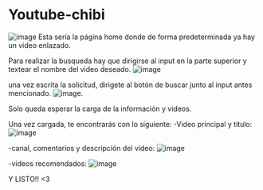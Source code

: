 # Youtube-chibi

![image](https://github.com/Jean0405/Youtube-1/assets/95113917/dc696320-2c14-4753-b47a-d950c46ed086)
Esta sería la página home donde de forma predeterminada ya hay un video enlazado.

Para realizar la busqueda hay que dirigirse al input en la parte superior y textear el nombre del video deseado.
![image](https://github.com/Jean0405/Youtube-1/assets/95113917/e31a0ead-135c-4fbb-a596-6dde2270ed28)

una vez escrita la solicitud, dirigete al botón de buscar junto al input antes mencionado.
![image](https://github.com/Jean0405/Youtube-1/assets/95113917/89255a00-6068-4c5d-89af-29bfd2d1fb5c).

Solo queda esperar la carga de la información y videos.

Una vez cargada, te encontrarás con lo siguiente:
-Video principal y titulo:
![image](https://github.com/Jean0405/Youtube-1/assets/95113917/af4baedb-718b-419a-a3ea-e3217b96b85a)

-canal, comentarios y descripción del video:
![image](https://github.com/Jean0405/Youtube-1/assets/95113917/0f2e4f8a-d652-4f65-a204-c894c1d04460)

-videos recomendados: 
![image](https://github.com/Jean0405/Youtube-1/assets/95113917/43763224-c9f1-4d8d-a5a6-45ac8cb6b78e)

Y LISTO!! <3

